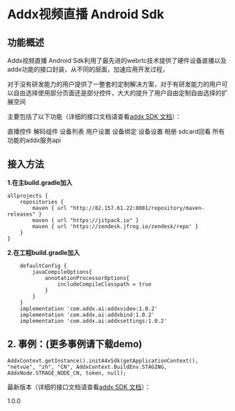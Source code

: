 #  **Addx视频直播 Android Sdk**

## 功能概述
Addx视频直播 Android Sdk利用了最先进的webrtc技术提供了硬件设备直播以及addx功能的接口封装，从不同的层面，加速应用开发过程，

对于没有研发能力的用户提供了一整套的定制解决方案，对于有研发能力的用户可以自由选择使用部分页面还是部分控件，大大的提升了用户自由定制自由选择的扩展空间

主要包括了以下功能（详细的接口文档请查看[addx SDK 文档](https://www.showdoc.com.cn/AddxAndroidSdk "addx SDK 文档")）：

直播控件
解码组件
设备列表
用户设置
设备绑定
设备设置
相册
sdcard回看
所有功能的addx服务api

## 接入方法
**1.在主build.gradle加入**
```
allprojects {
    repositories {
        maven { url "http://82.157.61.22:8081/repository/maven-releases" }
        maven { url "https://jitpack.io" }
        maven { url 'https://zendesk.jfrog.io/zendesk/repo' }
    }
}
```
**2.在工程build.gradle加入**
```
    defaultConfig {
        javaCompileOptions{
            annotationProcessorOptions{
                includeCompileClasspath = true
            }
        }
    }
    implementation 'com.addx.ai:addxvideo:1.0.2'
    implementation 'com.addx.ai:addxbind:1.0.2'
    implementation 'com.addx.ai:addxsettings:1.0.2'
```
## 2. 事例：(更多事例请下载demo)
```
AddxContext.getInstance().initA4xSdk(getApplicationContext(), "netvue", "zh", "CN", AddxContext.BuildEnv.STAGING, AddxNode.STRAGE_NODE_CN, token, null);
```
最新版本（详细的接口文档请查看[addx SDK 文档](https://www.showdoc.com.cn/AddxAndroidSdk "addx SDK 文档")）：

1.0.0
